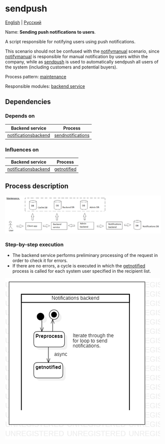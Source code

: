 # sendpush

[English](sendpush.md) | [Русский](sendpush.ru.md)

Name: **Sending push notifications to users**.

A script responsible for notifying users using push notifications.

This scenario should not be confused with the [notifymanual](../notificationsbackend/notifymanual.ru.md) scenario, since [notifymanual](../notificationsbackend/notifymanual.ru.md) is responsible for manual notification by users within the company, while as [sendpush](../notificationsbackend/sendpush.ru.md) is used to automatically sendpush all users of the system (including customers and potential buyers).

Process pattern: [maintenance](../../processpatterns/maintenance.md)

Responsible modules: [backend service](../../backend/notificationsbackend.md)

## Dependencies

### Depends on

| Backend service | Process |
| --- | ---- |
| [notificationsbackend](../../backend/notificationsbackend.md) | [sendnotifications](../notificationsbackend/sendnotifications.md) |

### Influences on

| Backend service | Process |
| --- | ---- |
| [notificationsbackend](../../backend/notificationsbackend.md) | [getnotified](../notificationsbackend/getnotified.md) |

## Process description

![maintenance_overall](../../img/maintenance_overall.png)

### Step-by-step execution

- The backend service performs preliminary processing of the request in order to check it for errors.
- If there are no errors, a cycle is executed in which the [getnotified](../notificationsbackend/getnotified.ru.md) process is called for each system user specified in the recipient list.

![notificationsbackend.sendpush](../../img/activitydiagrams/notificationsbackend.sendpush.png)

